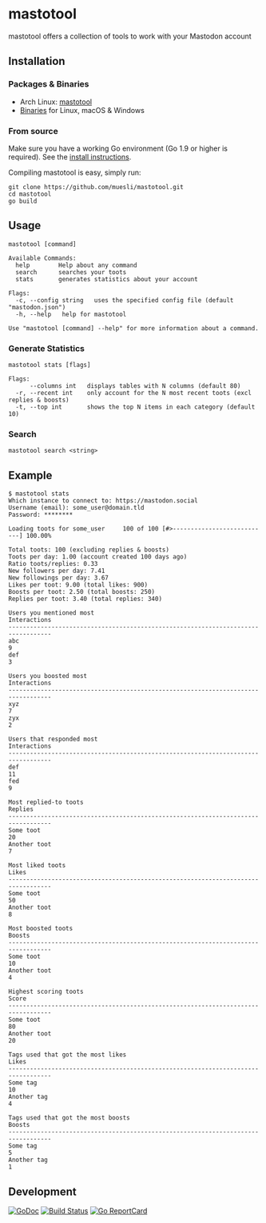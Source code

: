 mastotool
=========

mastotool offers a collection of tools to work with your Mastodon account

## Installation

### Packages & Binaries

- Arch Linux: [mastotool](https://aur.archlinux.org/packages/mastotool/)
- [Binaries](https://github.com/muesli/mastotool/releases) for Linux, macOS & Windows

### From source

Make sure you have a working Go environment (Go 1.9 or higher is required).
See the [install instructions](http://golang.org/doc/install.html).

Compiling mastotool is easy, simply run:

    git clone https://github.com/muesli/mastotool.git
    cd mastotool
    go build

## Usage

```
mastotool [command]

Available Commands:
  help        Help about any command
  search      searches your toots
  stats       generates statistics about your account

Flags:
  -c, --config string   uses the specified config file (default "mastodon.json")
  -h, --help   help for mastotool

Use "mastotool [command] --help" for more information about a command.
```

### Generate Statistics

```
mastotool stats [flags]

Flags:
      --columns int   displays tables with N columns (default 80)
  -r, --recent int    only account for the N most recent toots (excl replies & boosts)
  -t, --top int       shows the top N items in each category (default 10)
```

### Search

```
mastotool search <string>
```

## Example

```
$ mastotool stats
Which instance to connect to: https://mastodon.social
Username (email): some_user@domain.tld
Password: ********

Loading toots for some_user     100 of 100 [#>---------------------------] 100.00%

Total toots: 100 (excluding replies & boosts)
Toots per day: 1.00 (account created 100 days ago)
Ratio toots/replies: 0.33
New followers per day: 7.41
New followings per day: 3.67
Likes per toot: 9.00 (total likes: 900)
Boosts per toot: 2.50 (total boosts: 250)
Replies per toot: 3.40 (total replies: 340)

Users you mentioned most                                              Interactions
----------------------------------------------------------------------------------
abc                                                                              9
def                                                                              3

Users you boosted most                                                Interactions
----------------------------------------------------------------------------------
xyz                                                                              7
zyx                                                                              2

Users that responded most                                             Interactions
----------------------------------------------------------------------------------
def                                                                             11
fed                                                                              9

Most replied-to toots                                                      Replies
----------------------------------------------------------------------------------
Some toot                                                                       20
Another toot                                                                     7

Most liked toots                                                             Likes
----------------------------------------------------------------------------------
Some toot                                                                       50
Another toot                                                                     8

Most boosted toots                                                          Boosts
----------------------------------------------------------------------------------
Some toot                                                                       10
Another toot                                                                     4

Highest scoring toots                                                        Score
----------------------------------------------------------------------------------
Some toot                                                                       80
Another toot                                                                    20

Tags used that got the most likes                                            Likes
----------------------------------------------------------------------------------
Some tag                                                                        10
Another tag                                                                      4

Tags used that got the most boosts                                          Boosts
----------------------------------------------------------------------------------
Some tag                                                                         5
Another tag                                                                      1
```

## Development

[![GoDoc](https://godoc.org/github.com/golang/gddo?status.svg)](https://godoc.org/github.com/muesli/mastotool)
[![Build Status](https://travis-ci.org/muesli/mastotool.svg?branch=master)](https://travis-ci.org/muesli/mastotool)
[![Go ReportCard](http://goreportcard.com/badge/muesli/mastotool)](http://goreportcard.com/report/muesli/mastotool)
